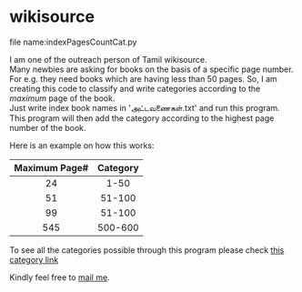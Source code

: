 # wikisource
file name:indexPagesCountCat.py  

I am one of the outreach person of Tamil wikisource.   
Many newbies are asking for books on the basis of a specific page number. For e.g. they need books which are having less than 50 pages. So, I am creating this code to classify and write categories according to the *maximum* page of the book.   
Just write index book names in 'அட்டவணைகள்.txt' and run this program. This program will then add the category according to the highest page number of the book.


Here is an example on how this works:  

| Maximum Page#| Category |
|:------------:|:--------:|
| 24           | 1-50     |
| 51           | 51-100   |
| 99           | 51-100   |
| 545          | 500-600  |

To see all the categories possible through this program please check [this category link](https://ta.wikisource.org/s/9yyr)  

Kindly feel free to [mail me](mailto:infofarmer2015@gmail.com).
